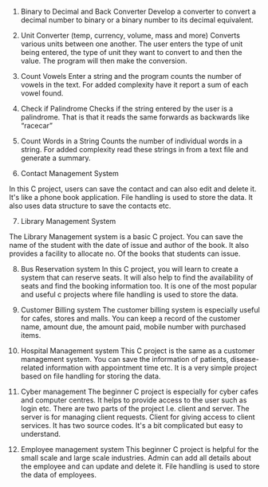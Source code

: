 1. Binary to Decimal and Back Converter
Develop a converter to convert a decimal number to binary or a binary number to its decimal equivalent.

2. Unit Converter (temp, currency, volume, mass and more)
Converts various units between one another. The user enters the type of unit being entered, the type of unit they want to convert to and then the value. The program will then make the conversion.

3. Count Vowels
Enter a string and the program counts the number of vowels in the text. For added complexity have it report a sum of each vowel found.

4. Check if Palindrome
Checks if the string entered by the user is a palindrome. That is that it reads the same forwards as backwards like “racecar”

5. Count Words in a String
Counts the number of individual words in a string. For added complexity read these strings in from a text file and generate a summary.

6. Contact Management System

In this C project, users can save the contact and can also edit and delete it. It's like a phone book application. File handling is used to store the data. It also uses data structure to save the contacts etc.

7. Library Management System

The Library Management system is a basic C project. You can save the name of the student with the date of issue and author of the book. It also provides a facility to allocate no. Of the books that students can issue.

8. Bus Reservation system
In this C project, you will learn to create a system that can reserve seats. It will also help to find the availability of seats and find the booking information too. It is one of the most popular and useful c projects where file handling is used to store the data.

9. Customer Billing system
The customer billing system is especially useful for cafes, stores and malls. You can keep a record of the customer name, amount due, the amount paid, mobile number with purchased items.

10. Hospital Management system
This C project is the same as a customer management system. You can save the information of patients, disease-related information with appointment time etc. It is a very simple project based on file handling for storing the data.

11. Cyber management
The beginner C project is especially for cyber cafes and computer centres. It helps to provide access to the user such as login etc. There are two parts of the project I.e. client and server. The server is for managing client requests. Client for giving access to client services. It has two source codes. It's a bit complicated but easy to understand.

12. Employee management system
This beginner C project is helpful for the small scale and large scale industries. Admin can add all details about the employee and can update and delete it. File handling is used to store the data of employees.
